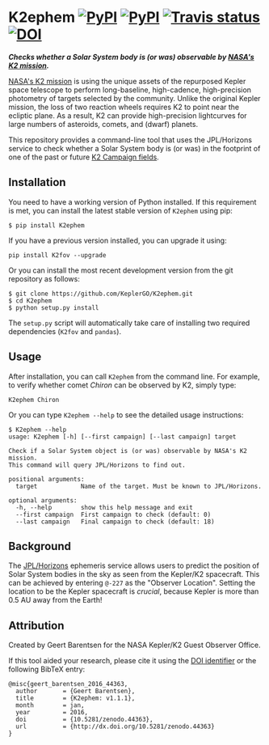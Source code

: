 # K2ephem [![PyPI](http://img.shields.io/pypi/v/K2ephem.svg)](https://pypi.python.org/pypi/K2ephem/) [![PyPI](http://img.shields.io/pypi/dm/K2ephem.svg)](https://pypi.python.org/pypi/K2ephem/) [![Travis status](https://travis-ci.org/KeplerGO/K2ephem.svg)](https://travis-ci.org/KeplerGO/K2ephem) [![DOI](https://zenodo.org/badge/doi/10.5281/zenodo.44363.svg)](http://dx.doi.org/10.5281/zenodo.44363)
***Checks  whether a Solar System body is (or was) observable by [NASA's K2 mission](http://keplerscience.arc.nasa.gov).***

[NASA's K2 mission](http://keplerscience.arc.nasa.gov) is using 
the unique assets of the repurposed Kepler space telescope 
to perform long-baseline, high-cadence, high-precision photometry 
of targets selected by the community. 
Unlike the original Kepler mission, the loss of two reaction wheels 
requires K2 to point near the ecliptic plane. 
As a result, K2 can provide high-precision lightcurves 
for large numbers of asteroids, comets, and (dwarf) planets.  

This repository provides a command-line tool that uses the JPL/Horizons
service to check whether a Solar System body is (or was) in the footprint
of one of the past or future [K2 Campaign fields](http://keplerscience.arc.nasa.gov/k2-fields.html).

## Installation
You need to have a working version of Python installed.
If this requirement is met, you can install the latest stable version
of `K2ephem` using pip:
```
$ pip install K2ephem
```
If you have a previous version installed, you can upgrade it using:
```
pip install K2fov --upgrade
```
Or you can install the most recent development version
from the git repository as follows:
```
$ git clone https://github.com/KeplerGO/K2ephem.git
$ cd K2ephem
$ python setup.py install
```
The `setup.py` script will automatically take care of installing two required dependencies (`K2fov` and `pandas`).

## Usage
After installation, you can call `K2ephem` from the command line.
For example, to verify whether comet *Chiron* can be observed by K2,
simply type:
```
K2ephem Chiron
```

Or you can type `K2ephem --help` to see the detailed usage instructions:
```
$ K2ephem --help
usage: K2ephem [-h] [--first campaign] [--last campaign] target

Check if a Solar System object is (or was) observable by NASA's K2 mission.
This command will query JPL/Horizons to find out.

positional arguments:
  target            Name of the target. Must be known to JPL/Horizons.

optional arguments:
  -h, --help        show this help message and exit
  --first campaign  First campaign to check (default: 0)
  --last campaign   Final campaign to check (default: 18)
```

## Background
The [JPL/Horizons](http://ssd.jpl.nasa.gov/horizons.cgi)
ephemeris service allows users to predict the position
of Solar System bodies in the sky as seen from the Kepler/K2 spacecraft.
This can be achieved by entering `@-227` as the "Observer Location".
Setting the location to be the Kepler spacecraft is *crucial*,
because Kepler is more than 0.5 AU away from the Earth!

## Attribution
Created by Geert Barentsen for the NASA Kepler/K2 Guest Observer Office.

If this tool aided your research, please cite it using the [DOI identifier](http://dx.doi.org/10.5281/zenodo.44363)
or the following BibTeX entry:
```
@misc{geert_barentsen_2016_44363,
  author       = {Geert Barentsen},
  title        = {K2ephem: v1.1.1},
  month        = jan,
  year         = 2016,
  doi          = {10.5281/zenodo.44363},
  url          = {http://dx.doi.org/10.5281/zenodo.44363}
}
```
